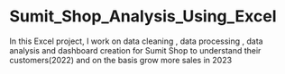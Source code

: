 # Sumit_Shop_Analysis_Using_Excel
In this Excel project, I work on data cleaning , data processing , data analysis and  dashboard creation for Sumit Shop to understand their customers(2022) and on the basis grow more sales in 2023
